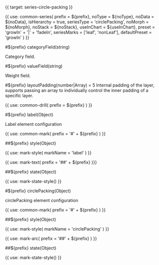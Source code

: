 {{ target: series-circle-packing }}

{{ use: common-series(
  prefix = ${prefix},
  noType = ${noType},
  noData = ${noData},
  isHierarchy = true,
  seriesType = 'circlePacking',
  noMorph = ${noMorph},
  noStack = ${noStack},
  useInChart = ${useInChart},
  preset = 'growIn' + '|' + 'fadeIn',
  seriesMarks = ['leaf', 'nonLeaf'],
  defaultPreset = 'growIn'
) }}

#${prefix} categoryField(string)

Category field.

#${prefix} valueField(string)

Weight field.

#${prefix} layoutPadding(number|Array) = 5
Internal padding of the layer, supports passing an array to individually control the inner padding of a specific layer.

<!-- Drill down -->

{{ use: common-drill(
  prefix = ${prefix}
) }}

<!-- Label Element -->

#${prefix} label(Object)

Label element configuration

{{ use: common-mark(
  prefix = '#' + ${prefix}
) }}

##${prefix} style(Object)

{{ use: mark-style(
  markName = 'label'
) }}

{{ use: mark-text(
  prefix = '##' + ${prefix}
)}}

##${prefix} state(Object)

{{ use: mark-state-style() }}

<!-- circlePacking Element -->

#${prefix} circlePacking(Object)

circlePacking element configuration

{{ use: common-mark(
  prefix = '#' + ${prefix}
) }}

##${prefix} style(Object)

{{ use: mark-style(
  markName = 'circlePacking'
) }}

{{ use: mark-arc(
  prefix = '##' + ${prefix}
) }}

##${prefix} state(Object)

{{ use: mark-state-style() }}
